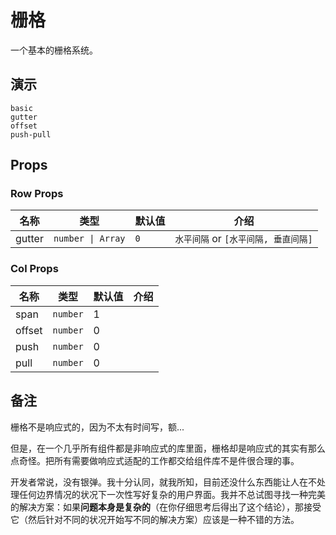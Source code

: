 # 栅格
<!--single-column-->
一个基本的栅格系统。

## 演示
```demo
basic
gutter
offset
push-pull
```

## Props
### Row Props
|名称|类型|默认值|介绍|
|-|-|-|-|
|gutter|`number \| Array`| `0` | `水平间隔` or `[水平间隔, 垂直间隔]`|

### Col Props
|名称|类型|默认值|介绍|
|-|-|-|-|
|span|`number`|1||
|offset|`number`|0||
|push|`number`|0||
|pull|`number`|0||

## 备注
栅格不是响应式的，因为不太有时间写，额...

但是，在一个几乎所有组件都是非响应式的库里面，栅格却是响应式的其实有那么点奇怪。把所有需要做响应式适配的工作都交给组件库不是件很合理的事。

开发者常说，没有银弹。我十分认同，就我所知，目前还没什么东西能让人在不处理任何边界情况的状况下一次性写好复杂的用户界面。我并不总试图寻找一种完美的解决方案：如果**问题本身是复杂的**（在你仔细思考后得出了这个结论），那接受它（然后针对不同的状况开始写不同的解决方案）应该是一种不错的方法。